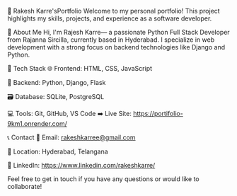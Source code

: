 💼 Rakesh Karre'sPortfolio
Welcome to my personal portfolio! This project highlights my skills, projects, and experience as a software developer.

📌 About Me
Hi, I'm Rajesh Karre— a passionate Python Full Stack Developer from Rajanna Sircilla, currently based in Hyderabad. I specialize in web development with a strong focus on backend technologies like Django and Python.

🚀 Tech Stack
🌐 Frontend: HTML, CSS, JavaScript

🔧 Backend: Python, Django, Flask

🗃️ Database: SQLite, PostgreSQL

💻 Tools: Git, GitHub, VS Code
➡️ Live Site: https://portifolio-9km1.onrender.com/




📞 Contact
📧 Email: rakeshkarree@gmail.com

📍 Location: Hyderabad, Telangana

🔗 LinkedIn: https://www.linkedin.com/rakeshkarre/

Feel free to get in touch if you have any questions or would like to collaborate!
